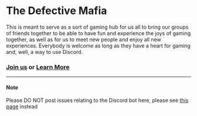 # The Defective Mafia

This is meant to serve as a sort of gaming hub for us all to bring our groups of friends together to be able to have fun and experience the joys of gaming together, as well as for us to meet new people and enjoy all new experiences. Everybody is welcome as long as they have a heart for gaming and, well, a way to use Discord.

### [Join us](http://join.defectivemafia.com) or [Learn More](http://www.defectivemafia.com)
___

#### Note 
Please DO NOT post issues relating to the Discord bot here, please see [this page](https://github.com/pcb298/DefectiveMafiaBot) instead
